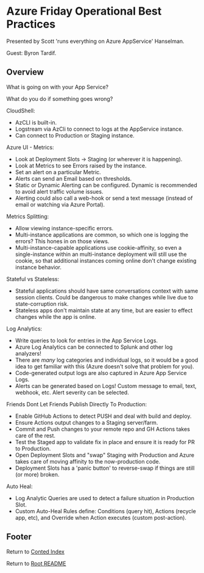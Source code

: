 # Azure Friday Operational Best Practices

Presented by Scott 'runs everything on Azure AppService' Hanselman.

Guest: Byron Tardif.

## Overview

What is going on with your App Service?

What do you do if something goes wrong?

CloudShell:

- AzCLI is built-in.
- Logstream via AzCli to connect to logs at the AppService instance.
- Can connect to Production or Staging instance.

Azure UI - Metrics:

- Look at Deployment Slots -> Staging (or wherever it is happening).
- Look at Metrics to see Errors raised by the instance.
- Set an alert on a particular Metric.
- Alerts can send an Email based on thresholds.
- Static or Dynamic Alerting can be configured. Dynamic is recommended to avoid alert traffic volume issues.
- Alerting could also call a web-hook or send a text message (instead of email or watching via Azure Portal).

Metrics Splitting:

- Allow viewing instance-specific errors.
- Multi-instance applications are common, so which one is logging the errors? This hones in on those views.
- Multi-instance-capable applications use cookie-affinity, so even a single-instance within an multi-instance deployment will still use the cookie, so that additional instances coming online don't change existing instance behavior.

Stateful vs Stateless:

- Stateful applications should have same conversations context with same session clients. Could be dangerous to make changes while live due to state-corruption risk.
- Stateless apps don't maintain state at any time, but are easier to effect changes while the app is online.

Log Analytics:

- Write queries to look for entries in the App Service Logs.
- Azure Log Analytics can be connected to Splunk and other log analyzers!
- There are *many* log categories and individual logs, so it would be a good idea to get familiar with this (Azure doesn't solve that problem for you).
- Code-generated output logs are also captured in Azure App Service Logs.
- Alerts can be generated based on Logs! Custom message to email, text, webhook, etc. Alert severity can be selected.

Friends Dont Let Friends Publish Directly To Production:

- Enable GitHub Actions to detect PUSH and deal with build and deploy.
- Ensure Actions output changes to a Staging server/farm.
- Commit and Push changes to your remote repo and GH Actions takes care of the rest.
- Test the Staged app to validate fix in place and ensure it is ready for PR to Production.
- Open Deployment Slots and "swap" Staging with Production and Azure takes care of moving affinity to the now-production code.
- Deployment Slots has a 'panic button' to reverse-swap if things are still (or more) broken.

Auto Heal:

- Log Analytic Queries are used to detect a failure situation in Production Slot.
- Custom Auto-Heal Rules define: Conditions (query hit), Actions (recycle app, etc), and Override when Action executes (custom post-action).

## Footer

Return to [Conted Index](./conted-index.html)

Return to [Root README](../README.html)
